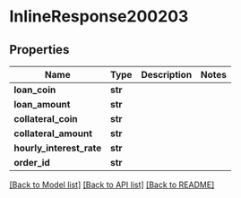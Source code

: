 # InlineResponse200203

## Properties
Name | Type | Description | Notes
------------ | ------------- | ------------- | -------------
**loan_coin** | **str** |  | 
**loan_amount** | **str** |  | 
**collateral_coin** | **str** |  | 
**collateral_amount** | **str** |  | 
**hourly_interest_rate** | **str** |  | 
**order_id** | **str** |  | 

[[Back to Model list]](../README.md#documentation-for-models) [[Back to API list]](../README.md#documentation-for-api-endpoints) [[Back to README]](../README.md)

